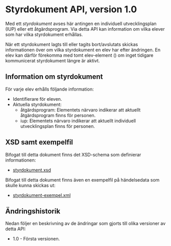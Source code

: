 Styrdokument API, version 1.0
=============================
Med ett _styrdokument_ avses här antingen en individuell utvecklingsplan (IUP) eller ett åtgärdsprogram. Via detta API kan information om vilka elever som har vilka styrdokument erhållas.

När ett styrdokument lagts till eller tagits bort/avslutats skickas informationen över om vilka styrdokument en elev har efter ändringen. En elev kan därför förekomma med tomt elev-element (<elev id="..." />) om inget tidigare kommunicerat styrdokument längre är aktivt.

Information om styrdokument
---------------------------
För varje elev erhålls följande information:

- Identifierare för eleven.
- Aktuella styrdokument:
  - åtgärdsprogram: Elementets närvaro indikerar att aktuellt åtgärdsprogram finns för personen.
  - iup: Elementets närvaro indikerar att aktuellt individuell utvecklingsplan finns för personen.

XSD samt exempelfil
-------------------
Bifogat till detta dokument finns det XSD-schema som definierar informationen:
- [styrdokument.xsd](styrdokument.xsd)

Bifogat till detta dokument finns även en exempelfil på händelsedata som skulle kunna skickas ut:
- [styrdokument-exempel.xml](styrdokument-exempel.xml)

Ändringshistorik
----------------
Nedan följer en beskrivning av de ändringar som gjorts till olika versioner av detta API:
- 1.0 - Första versionen.
 
